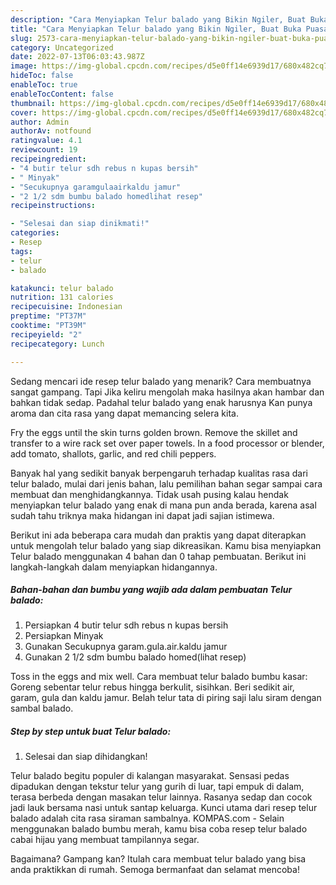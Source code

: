```yaml
---
description: "Cara Menyiapkan Telur balado yang Bikin Ngiler, Buat Buka Puasa Enak Banget"
title: "Cara Menyiapkan Telur balado yang Bikin Ngiler, Buat Buka Puasa Enak Banget"
slug: 2573-cara-menyiapkan-telur-balado-yang-bikin-ngiler-buat-buka-puasa-enak-banget
category: Uncategorized
date: 2022-07-13T06:03:43.987Z
image: https://img-global.cpcdn.com/recipes/d5e0ff14e6939d17/680x482cq70/telur-balado-foto-resep-utama.jpg
hideToc: false
enableToc: true
enableTocContent: false
thumbnail: https://img-global.cpcdn.com/recipes/d5e0ff14e6939d17/680x482cq70/telur-balado-foto-resep-utama.jpg
cover: https://img-global.cpcdn.com/recipes/d5e0ff14e6939d17/680x482cq70/telur-balado-foto-resep-utama.jpg
author: Admin
authorAv: notfound
ratingvalue: 4.1
reviewcount: 19
recipeingredient:
- "4 butir telur sdh rebus n kupas bersih"
- " Minyak"
- "Secukupnya garamgulaairkaldu jamur"
- "2 1/2 sdm bumbu balado homedlihat resep"
recipeinstructions:

- "Selesai dan siap dinikmati!"
categories:
- Resep
tags:
- telur
- balado

katakunci: telur balado 
nutrition: 131 calories
recipecuisine: Indonesian
preptime: "PT37M"
cooktime: "PT39M"
recipeyield: "2"
recipecategory: Lunch

---
```



Sedang mencari ide resep telur balado yang menarik? Cara membuatnya sangat gampang. Tapi Jika keliru mengolah maka hasilnya akan hambar dan bahkan tidak sedap. Padahal telur balado yang enak harusnya Kan punya aroma dan cita rasa yang dapat memancing selera kita.


Fry the eggs until the skin turns golden brown. Remove the skillet and transfer to a wire rack set over paper towels. In a food processor or blender, add tomato, shallots, garlic, and red chili peppers.

Banyak hal yang sedikit banyak berpengaruh terhadap kualitas rasa dari telur balado, mulai dari jenis bahan, lalu pemilihan bahan segar sampai cara membuat dan menghidangkannya. Tidak usah pusing kalau hendak menyiapkan telur balado yang enak di mana pun anda berada, karena asal sudah tahu triknya maka hidangan ini dapat jadi sajian istimewa.


Berikut ini ada beberapa cara mudah dan praktis yang dapat diterapkan untuk mengolah telur balado yang siap dikreasikan. Kamu bisa menyiapkan Telur balado menggunakan 4 bahan dan 0 tahap pembuatan. Berikut ini langkah-langkah dalam menyiapkan hidangannya.

<!--inarticleads1-->

##### Bahan-bahan dan bumbu yang wajib ada dalam pembuatan Telur balado:

1. Persiapkan 4 butir telur sdh rebus n kupas bersih
1. Persiapkan  Minyak
1. Gunakan Secukupnya garam.gula.air.kaldu jamur
1. Gunakan 2 1/2 sdm bumbu balado homed(lihat resep)


Toss in the eggs and mix well. Cara membuat telur balado bumbu kasar: Goreng sebentar telur rebus hingga berkulit, sisihkan. Beri sedikit air, garam, gula dan kaldu jamur. Belah telur tata di piring saji lalu siram dengan sambal balado. 

<!--inarticleads2-->

##### Step by step untuk buat Telur balado:


1. Selesai dan siap dihidangkan!

Telur balado begitu populer di kalangan masyarakat. Sensasi pedas dipadukan dengan tekstur telur yang gurih di luar, tapi empuk di dalam, terasa berbeda dengan masakan telur lainnya. Rasanya sedap dan cocok jadi lauk bersama nasi untuk santap keluarga. Kunci utama dari resep telur balado adalah cita rasa siraman sambalnya. KOMPAS.com - Selain menggunakan balado bumbu merah, kamu bisa coba resep telur balado cabai hijau yang membuat tampilannya segar. 

Bagaimana? Gampang kan? Itulah cara membuat telur balado yang bisa anda praktikkan di rumah. Semoga bermanfaat dan selamat mencoba!
